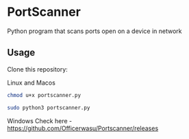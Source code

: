 # PortScanner

Python program that scans ports open on a device in network

## Usage

Clone this repository:

Linux and Macos
```bash
chmod u+x portscanner.py

sudo python3 portscanner.py
```
Windows
Check here - https://github.com/Officerwasu/Portscanner/releases


 

